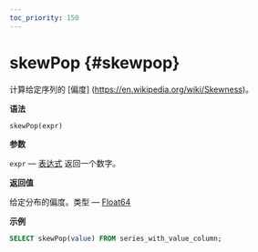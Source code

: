 ```yaml
---
toc_priority: 150
---
```


# skewPop {#skewpop}

计算给定序列的 [偏度] (https://en.wikipedia.org/wiki/Skewness)。

**语法**

``` sql
skewPop(expr)
```

**参数**

`expr` — [表达式](../../../sql-reference/syntax.md#syntax-expressions) 返回一个数字。

**返回值**

给定分布的偏度。类型 — [Float64](../../../sql-reference/data-types/float.md)

**示例**

``` sql
SELECT skewPop(value) FROM series_with_value_column;
```
